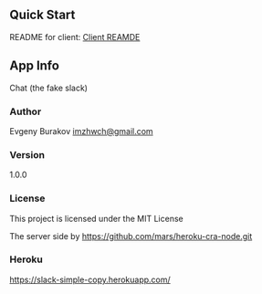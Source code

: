 ## Quick Start

README for client: [Client REAMDE](./client/README-CLIENT.md)

## App Info

Chat (the fake slack)

### Author

Evgeny Burakov imzhwch@gmail.com

### Version

1.0.0

### License

This project is licensed under the MIT License

The server side by https://github.com/mars/heroku-cra-node.git

### Heroku

https://slack-simple-copy.herokuapp.com/
